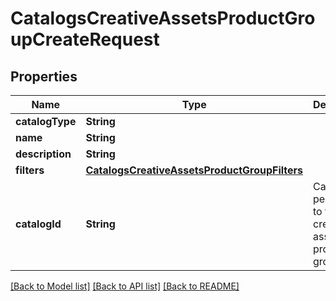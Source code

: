 # CatalogsCreativeAssetsProductGroupCreateRequest

## Properties
Name | Type | Description | Notes
------------ | ------------- | ------------- | -------------
**catalogType** | **String** |  | 
**name** | **String** |  | 
**description** | **String** |  | [optional] 
**filters** | [**CatalogsCreativeAssetsProductGroupFilters**](CatalogsCreativeAssetsProductGroupFilters.md) |  | 
**catalogId** | **String** | Catalog id pertaining to the creative assets product group. | 

[[Back to Model list]](../README.md#documentation-for-models) [[Back to API list]](../README.md#documentation-for-api-endpoints) [[Back to README]](../README.md)


